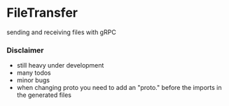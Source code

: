 # FileTransfer
sending and receiving files with gRPC

### Disclaimer
- still heavy under development
- many todos
- minor bugs
- when changing proto you need to add an "proto." before the imports in the generated files
